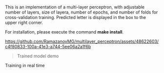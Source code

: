 This is an implementation of a multi-layer perceptron, with adjustable number of layers, size of layera, number of epochs, and number of folds for cross-validation training. Predicted letter is displayed in the box to the upper right corner.

For installation, please execute the command **make install**.


https://github.com/RamazanovMG/multilayer_perceptron/assets/48622603/c4f80833-100a-41e3-a744-5ee06a2a1f6b

> Trained model demo

Training in real time
